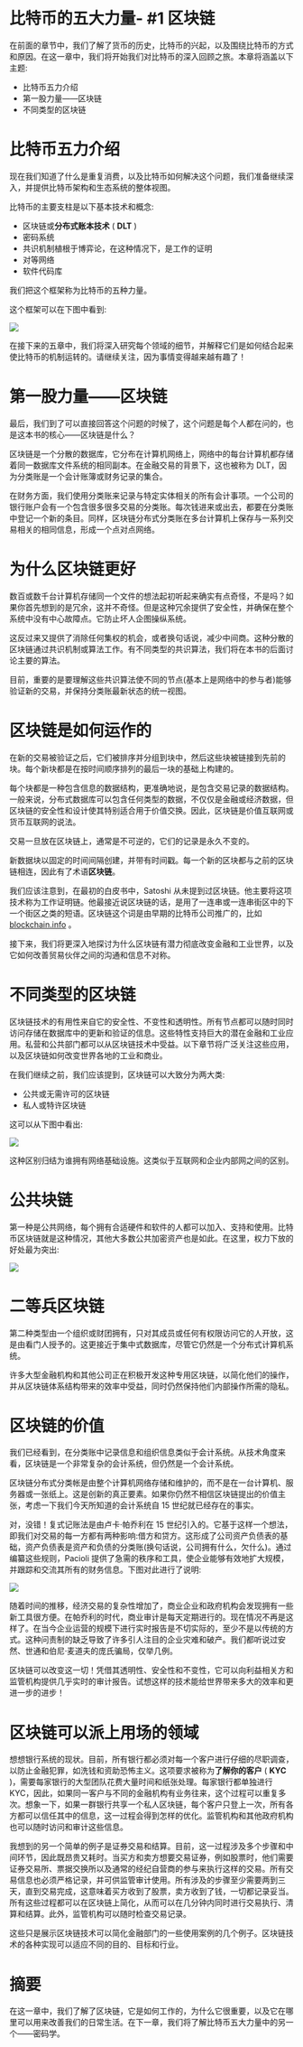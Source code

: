 # 比特币的五大力量- #1 区块链

在前面的章节中，我们了解了货币的历史，比特币的兴起，以及围绕比特币的方式和原因。在这一章中，我们将开始我们对比特币的深入回顾之旅。本章将涵盖以下主题:

*   比特币五力介绍
*   第一股力量——区块链
*   不同类型的区块链

# 比特币五力介绍

现在我们知道了什么是重复消费，以及比特币如何解决这个问题，我们准备继续深入，并提供比特币架构和生态系统的整体视图。

比特币的主要支柱是以下基本技术和概念:

*   区块链或**分布式账本技术** ( **DLT** )
*   密码系统
*   共识机制植根于博弈论，在这种情况下，是工作的证明
*   对等网络
*   软件代码库

我们把这个框架称为比特币的五种力量。

这个框架可以在下图中看到:

![](img/46e3e332-1903-48e4-ac5d-b85e632291a3.png)

在接下来的五章中，我们将深入研究每个领域的细节，并解释它们是如何结合起来使比特币的机制运转的。请继续关注，因为事情变得越来越有趣了！

# 第一股力量——区块链

最后，我们到了可以直接回答这个问题的时候了，这个问题是每个人都在问的，也是这本书的核心——区块链是什么？

区块链是一个分散的数据库，它分布在计算机网络上，网络中的每台计算机都存储着同一数据库文件系统的相同副本。在金融交易的背景下，这也被称为 DLT，因为分类账是一个会计账簿或财务记录的集合。

在财务方面，我们使用分类账来记录与特定实体相关的所有会计事项。一个公司的银行账户会有一个包含很多很多交易的分类账。每次钱进来或出去，都要在分类账中登记一个新的条目。同样，区块链分布式分类账在多台计算机上保存与一系列交易相关的相同信息，形成一个点对点网络。

# 为什么区块链更好

数百或数千台计算机存储同一个文件的想法起初听起来确实有点奇怪，不是吗？如果你首先想到的是冗余，这并不奇怪。但是这种冗余提供了安全性，并确保在整个系统中没有中心故障点。它防止坏人企图操纵系统。

这反过来又提供了消除任何集权的机会，或者换句话说，减少中间商。这种分散的区块链通过共识机制或算法工作。有不同类型的共识算法，我们将在本书的后面讨论主要的算法。

目前，重要的是要理解这些共识算法使不同的节点(基本上是网络中的参与者)能够验证新的交易，并保持分类账最新状态的统一视图。

# 区块链是如何运作的

在新的交易被验证之后，它们被排序并分组到块中，然后这些块被链接到先前的块。每个新块都是在按时间顺序排列的最后一块的基础上构建的。

每个块都是一种包含信息的数据结构，更准确地说，是包含交易记录的数据结构。一般来说，分布式数据库可以包含任何类型的数据，不仅仅是金融或经济数据，但区块链的安全性和设计使其特别适合用于价值交换。因此，区块链是价值互联网或货币互联网的说法。

交易一旦放在区块链上，通常是不可逆的，它们的记录是永久不变的。

新数据块以固定的时间间隔创建，并带有时间戳。每一个新的区块都与之前的区块链相连，因此有了术语**区块链**。

我们应该注意到，在最初的白皮书中，Satoshi 从未提到过区块链。他主要将这项技术称为工作证明链。他最接近说区块链的话，是用了一连串或一连串街区中的下一个街区之类的短语。区块链这个词是由早期的比特币公司推广的，比如 [blockchain.info](https://blockchain.info/) 。

接下来，我们将更深入地探讨为什么区块链有潜力彻底改变金融和工业世界，以及它如何改善贸易伙伴之间的沟通和信息不对称。

# 不同类型的区块链

区块链技术的有用性来自它的安全性、不变性和透明性。所有节点都可以随时同时访问存储在数据库中的更新和验证的信息。这些特性支持巨大的潜在金融和工业应用。私营和公共部门都可以从区块链技术中受益。以下章节将广泛关注这些应用，以及区块链如何改变世界各地的工业和商业。

在我们继续之前，我们应该提到，区块链可以大致分为两大类:

*   公共或无需许可的区块链
*   私人或特许区块链

这可以从下图中看出:

![](img/26a70154-a6e2-4bf7-93ef-a0ee2c172315.png)

这种区别归结为谁拥有网络基础设施。这类似于互联网和企业内部网之间的区别。

# 公共块链

第一种是公共网络，每个拥有合适硬件和软件的人都可以加入、支持和使用。比特币区块链就是这种情况，其他大多数公共加密资产也是如此。在这里，权力下放的好处最为突出:

![](img/3ee4aa06-13c1-41b8-8a0e-75b735c68e77.png)

# 二等兵区块链

第二种类型由一个组织或财团拥有，只对其成员或任何有权限访问它的人开放，这是由看门人授予的。这更接近于集中式数据库，尽管它仍然是一个分布式计算机系统。

许多大型金融机构和其他公司正在积极开发这种专用区块链，以简化他们的操作，并从区块链体系结构带来的效率中受益，同时仍然保持他们内部操作所需的隐私。

# 区块链的价值

我们已经看到，在分类账中记录信息和组织信息类似于会计系统。从技术角度来看，区块链是一个非常复杂的会计系统，但仍然是一个会计系统。

区块链分布式分类帐是由整个计算机网络存储和维护的，而不是在一台计算机、服务器或一张纸上。这是创新的真正要素。如果你仍然不相信区块链提出的价值主张，考虑一下我们今天所知道的会计系统自 15 世纪就已经存在的事实。

对，没错！复式记账法是由卢卡·帕乔利在 15 世纪引入的。它基于这样一个想法，即我们对交易的每一方都有两种影响:借方和贷方。这形成了公司资产负债表的基础，资产负债表是资产和负债的分类账(换句话说，公司拥有什么，欠什么)。通过编纂这些规则，Pacioli 提供了急需的秩序和工具，使企业能够有效地扩大规模，并跟踪和交流其所有的财务信息。下图对此进行了说明:

![](img/d0a06bc8-2cd6-48ab-9105-f4ab3d15da8f.png)

随着时间的推移，经济交易的复杂性增加了，商业企业和政府机构会发现拥有一些新工具很方便。在帕乔利的时代，商业审计是每天定期进行的。现在情况不再是这样了。在当今企业运营的规模下进行实时报告是不切实际的，至少不是以传统的方式。这种问责制的缺乏导致了许多引人注目的企业灾难和破产。我们都听说过安然、世通和伯尼·麦道夫的庞氏骗局，仅举几例。

区块链可以改变这一切！凭借其透明性、安全性和不变性，它可以向利益相关方和监管机构提供几乎实时的审计报告。试想这样的技术能给世界带来多大的效率和更进一步的进步！

# 区块链可以派上用场的领域

想想银行系统的现状。目前，所有银行都必须对每一个客户进行仔细的尽职调查，以防止金融犯罪，如洗钱和资助恐怖主义。这项要求被称为**了解你的客户** ( **KYC** )，需要每家银行的大型团队花费大量时间和纸张处理。每家银行都单独进行 KYC，因此，如果同一客户与不同的金融机构有业务往来，这个过程可以重复多次。想象一下，如果一群银行共享一个私人区块链，每个客户只登上一次，所有各方都可以信任其中的信息，这一过程会得到怎样的优化。监管机构和其他政府机构也可以随时访问和审计这些信息。

我想到的另一个简单的例子是证券交易和结算。目前，这一过程涉及多个步骤和中间环节，因此既昂贵又耗时。当买方和卖方想要交易证券，例如股票时，他们需要证券交易所、票据交换所以及通常的经纪自营商的参与来执行这样的交易。所有交易信息也必须严格记录，并可供监管审计使用。所有涉及的步骤至少需要两到三天，直到交易完成，这意味着买方收到了股票，卖方收到了钱，一切都记录妥当。所有这些过程都可以在区块链上简化，从而可以在几分钟内同时进行交易执行、清算和结算。此外，监管机构可以随时检查交易记录。

这些只是展示区块链技术可以简化金融部门的一些使用案例的几个例子。区块链技术的各种实现可以适应不同的目的、目标和行业。

# 摘要

在这一章中，我们了解了区块链，它是如何工作的，为什么它很重要，以及它在哪里可以用来改善我们的日常生活。在下一章，我们将了解比特币五大力量中的另一个——密码学。
